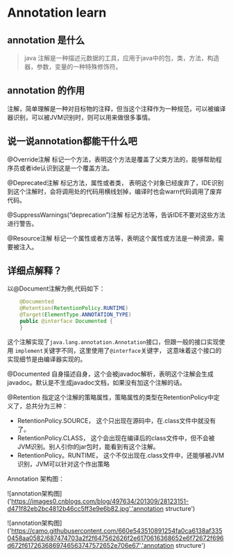 # Annotation learn

## annotation 是什么

> java 注解是一种描述元数据的工具，应用于java中的包，类，方法，构造器，参数，变量的一种特殊修饰符。

## annotation 的作用

注解，简单理解是一种对目标物的注释，但当这个注释作为一种规范，可以被编译器识别，可以被JVM识别时，则可以用来做很多事情。

## 说一说annotation都能干什么吧

@Override注解 标记一个方法，表明这个方法是覆盖了父类方法的，能够帮助程序员或者ide认识到这是一个覆盖方法。

@Deprecated注解 标记方法，属性或者类， 表明这个对象已经废弃了，IDE识别到这个注解时，会将调用处的代码用横线划掉，编译时也会warn代码调用了废弃代码。

@SuppressWarnings(“deprecation”)注解 标记方法等，告诉IDE不要对这些方法进行警告。

@Resource注解 标记一个属性或者方法等，表明这个属性或方法是一种资源，需要被注入。

## 详细点解释？
以@Document注解为例,代码如下：
```java
    @Documented
    @Retention(RetentionPolicy.RUNTIME)
    @Target(ElementType.ANNOTATION_TYPE)
    public @interface Documented {
    }
```
这个注解实现了`java.lang.annotation.Annotation`接口，但跟一般的接口实现使用 `implement`关键字不同，这里使用了`@interface`关键字，
这意味着这个接口的实现细节是由编译器实现的。

@Documented 自身描述自身，这个会被javadoc解析，表明这个注解会生成javadoc。默认是不生成javadoc文档，如果没有加这个注解的话。

@Retention 指定这个注解的策略属性，策略属性的类型在RetentionPolicy中定义了，总共分为三种：
- RetentionPolicy.SOURCE， 这个只出现在源码中，在.class文件中就没有了。
- RetentionPolicy.CLASS， 这个会出现在编译后的class文件中，但不会被JVM识别。别人引你的jar包时，能看到有这个注解。
- RetentionPolicy。RUNTIME， 这个不仅出现在.class文件中，还能够被JVM识别，JVM可以针对这个作出策略

Annotation 架构图：

![annotation架构图]('https://images0.cnblogs.com/blog/497634/201309/28123151-d471f82eb2bc4812b46cc5ff3e9e6b82.jpg','annotation structure')

![annotation架构图]('https://camo.githubusercontent.com/660e543510891254fa0ca6138af3350458aa0582/687474703a2f2f647562626f2e6170616368652e6f72672f696d672f6172636869746563747572652e706e67','annotation structure')



  




